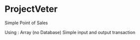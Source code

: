 # ProjectVeter


Simple Point of Sales

Using : 
Array (no Database)
Simple input and output transaction
